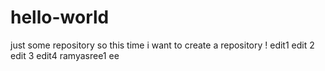 # hello-world
just some repository
so this time i want to create a repository !
edit1
edit 2
edit 3
edit4
ramyasree1
ee
